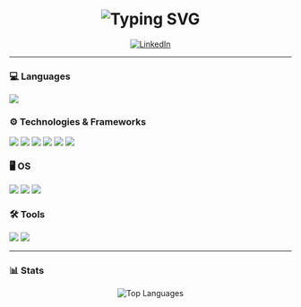 <h1 align="center">
  <img src="https://readme-typing-svg.herokuapp.com?font=Fira+Code&size=26&pause=1000&center=true&width=435&lines=Hi%2C+I'm+Tomas+👋;Frontend+Developer+%7C+React+%2F+Next.js+%2F+WordPress" alt="Typing SVG" />
</h1>

<p align="center">
  <a href="https://www.linkedin.com/in/antanaitis-tomas" target="_blank">
    <img src="https://img.shields.io/badge/LinkedIn-blue?style=flat-square&logo=linkedin" alt="LinkedIn" />
  </a>
</p>

---

### 💻 Languages
<p>
  <img src="https://img.shields.io/badge/javascript-black?style=for-the-badge&logo=javascript" />
</p>

### ⚙️ Technologies & Frameworks
<p>
  <img src="https://img.shields.io/badge/react-black?style=for-the-badge&logo=react" />
  <img src="https://img.shields.io/badge/next-black?style=for-the-badge&logo=next.js" />
  <img src="https://img.shields.io/badge/prismic-black?style=for-the-badge&logo=prismic" />
  <img src="https://img.shields.io/badge/html5-black?style=for-the-badge&logo=html5" />
  <img src="https://img.shields.io/badge/css3-black?style=for-the-badge&logo=css3" />
  <img src="https://img.shields.io/badge/scss-black?style=for-the-badge&logo=sass" />
</p>

### 🖥️ OS
<p>
  <img src="https://img.shields.io/badge/Linux-black?style=for-the-badge&logo=linux" />
  <img src="https://img.shields.io/badge/Windows-black?style=for-the-badge&logo=windows" />
  <img src="https://img.shields.io/badge/macOS-black?style=for-the-badge&logo=apple" />
</p>

### 🛠️ Tools
<p>
  <img src="https://img.shields.io/badge/figma-black?style=for-the-badge&logo=figma" />
  <img src="https://img.shields.io/badge/docker-black?style=for-the-badge&logo=docker" />
</p>

---

### 📊 Stats
<p align="center">
  <img src="https://github-readme-stats.vercel.app/api/top-langs/?username=TomasAnta&layout=compact&theme=dark&hide_border=true" alt="Top Languages" />
</p>

<!-- Optional -->
<!-- 
<p align="center">
  <img src="https://github-readme-streak-stats.herokuapp.com?user=TomasAnta&theme=dark&hide_border=true" alt="GitHub Streak" />
</p> 
-->
